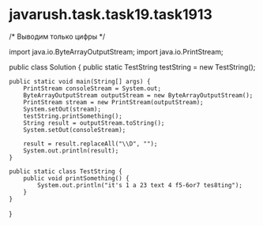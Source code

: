 # javarush.task.task19.task1913
/*
Выводим только цифры
*/

import java.io.ByteArrayOutputStream;
import java.io.PrintStream;

public class Solution {
    public static TestString testString = new TestString();

    public static void main(String[] args) {
        PrintStream consoleStream = System.out;
        ByteArrayOutputStream outputStream = new ByteArrayOutputStream();
        PrintStream stream = new PrintStream(outputStream);
        System.setOut(stream);
        testString.printSomething();
        String result = outputStream.toString();
        System.setOut(consoleStream);

        result = result.replaceAll("\\D", "");
        System.out.println(result);
    }

    public static class TestString {
        public void printSomething() {
            System.out.println("it's 1 a 23 text 4 f5-6or7 tes8ting");
        }
    }
}
